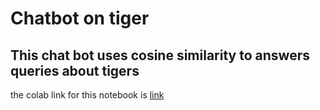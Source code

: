 # Chatbot on tiger
## This chat bot uses cosine similarity to answers queries about tigers
the colab link for this notebook is [link](https://colab.research.google.com/drive/1Z_wnpCpAyqBeraM2LH1vUa7OnygS4Fzq?usp=sharing)
